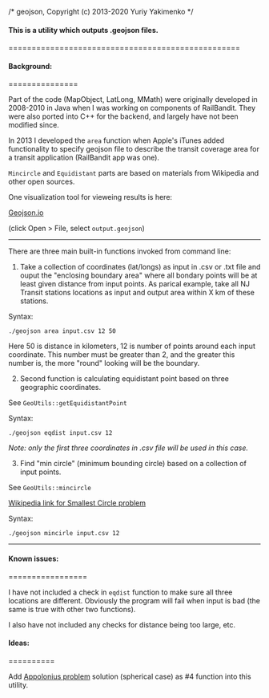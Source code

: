 /* geojson, Copyright (c) 2013-2020 Yuriy Yakimenko  */


#### This is a utility which outputs .geojson files.
==================================================

#### Background:
===============

Part of the code (MapObject, LatLong, MMath) were originally developed in 2008-2010 in Java
when I was working on components of RailBandit. They were also ported into C++ for the backend,
and largely have not been modified since.

In 2013 I developed the `area`  function when Apple's iTunes added functionality to specify geojson
file to describe the transit coverage area for a transit application (RailBandit app was one). 

`Mincircle` and `Equidistant` parts are based on materials from Wikipedia and other open sources.

One visualization tool for vieweing results is here:

[Geojson.io](https://geojson.io)

(click Open > File, select `output.geojson`)

*************************************************************************

There are three main built-in functions invoked from command line:

1. Take a collection of coordinates (lat/longs) as input in .csv or .txt file and ouput the "enclosing boundary area" where
all bondary points will be at least given distance from input points. As parical example, take all NJ Transit stations locations
as input and output area within X km of these stations.

Syntax:

`./geojson area input.csv 12 50`

Here 50 is distance in kilometers, 12 is number of points around each input coordinate. This number must be greater than 2, and the 
greater this number is, the more "round" looking will be the boundary.

2. Second function is calculating equidistant point based on three geographic coordinates.

See `GeoUtils::getEquidistantPoint`

Syntax:

`./geojson eqdist input.csv 12`

_Note: only the first three coordinates in .csv file will be used in this case._

3. Find "min circle" (minimum bounding circle) based on a collection of input points.

See  `GeoUtils::mincircle`

[Wikipedia link for Smallest Circle problem](https://en.wikipedia.org/wiki/Smallest-circle_problem)

Syntax:

`./geojson mincirle input.csv 12`

*********************************************************************************

#### Known issues:
=================

I have not included a check in `eqdist` function to make sure all three locations are
different. Obviously the program will fail when input is bad (the same is true with other two functions).

I also have not included any checks for distance being too large, etc. 

#### Ideas:
==========

Add [Appolonius problem](https://en.wikipedia.org/wiki/Problem_of_Apollonius) solution 
(spherical case) as #4 function into this utility.



